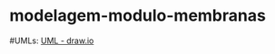 ﻿# modelagem-modulo-membranas

#UMLs:
<a href="https://app.diagrams.net/#Hthpsouza%2Fmodelagem-permeacao-gases%2Fmain%2FUML.drawio" target="_blank">UML - draw.io</a>
